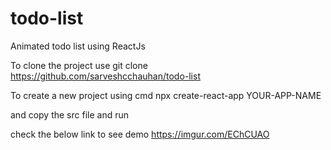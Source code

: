 # todo-list
Animated todo list using ReactJs 

To clone the project use
           git clone https://github.com/sarveshcchauhan/todo-list
  
To create a new project using cmd 
            npx create-react-app YOUR-APP-NAME
 
 and copy the src file and run
 
 check the below link to see demo
<a href="https://imgur.com/EChCUAO">https://imgur.com/EChCUAO</a>

